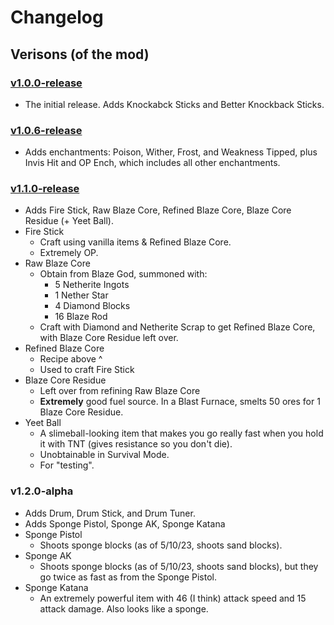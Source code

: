 # Changelog
## Verisons (of the mod)

### [v1.0.0-release](https://github.com/ilovapples/opitems-mod/releases/tag/v1.0.0-1.19.3)
  * The initial release. Adds Knockabck Sticks and Better Knockback Sticks.
### [v1.0.6-release](https://github.com/ilovapples/opitems-mod/releases/tag/v1.0.6)
  * Adds enchantments: Poison, Wither, Frost, and Weakness Tipped, plus Invis Hit and OP Ench, which includes all other enchantments. 
### [v1.1.0-release](https://github.com/ilovapples/opitems-mod/releases/tag/v1.1.0)
  * Adds Fire Stick, Raw Blaze Core, Refined Blaze Core, Blaze Core Residue (+ Yeet Ball).
  * Fire Stick
    - Craft using vanilla items & Refined Blaze Core.
    - Extremely OP.
  * Raw Blaze Core
    - Obtain from Blaze God, summoned with:
      - 5 Netherite Ingots
      - 1 Nether Star
      - 4 Diamond Blocks
      - 16 Blaze Rod
    - Craft with Diamond and Netherite Scrap to get Refined Blaze Core, with Blaze Core Residue left over.
  * Refined Blaze Core
    - Recipe above ^
    - Used to craft Fire Stick
  * Blaze Core Residue
    - Left over from refining Raw Blaze Core
    - **Extremely** good fuel source. In a Blast Furnace, smelts 50 ores for 1 Blaze Core Residue.
  * Yeet Ball
    - A slimeball-looking item that makes you go really fast when you hold it with TNT (gives resistance so you don't die).
    - Unobtainable in Survival Mode.
    - For "testing".
### v1.2.0-alpha
  * Adds Drum, Drum Stick, and Drum Tuner.
  * Adds Sponge Pistol, Sponge AK, Sponge Katana
  * Sponge Pistol
    - Shoots sponge blocks (as of 5/10/23, shoots sand blocks).
  * Sponge AK
    - Shoots sponge blocks (as of 5/10/23, shoots sand blocks), but they go twice as fast as from the Sponge Pistol.
  * Sponge Katana
    - An extremely powerful item with 46 (I think) attack speed and 15 attack damage. Also looks like a sponge.

<!-- 
| 1.0.0 | 1.0.6 | (Upcoming) 1.1.0 |
| :---- | :---- | :--------------- |
| The initial release. Adds Knockabck Sticks and Better Knockback Sticks. | Adds enchantments: Poison, Wither, Frost, and Weakness Tipped, plus Invis Hit and OP Ench, which includes all other enchantments. 
| A version in late-alpha, adds Fire Stick (NTBD), Raw Blaze Core, Refined Blaze Core, Blaze Core Residue. | -->
